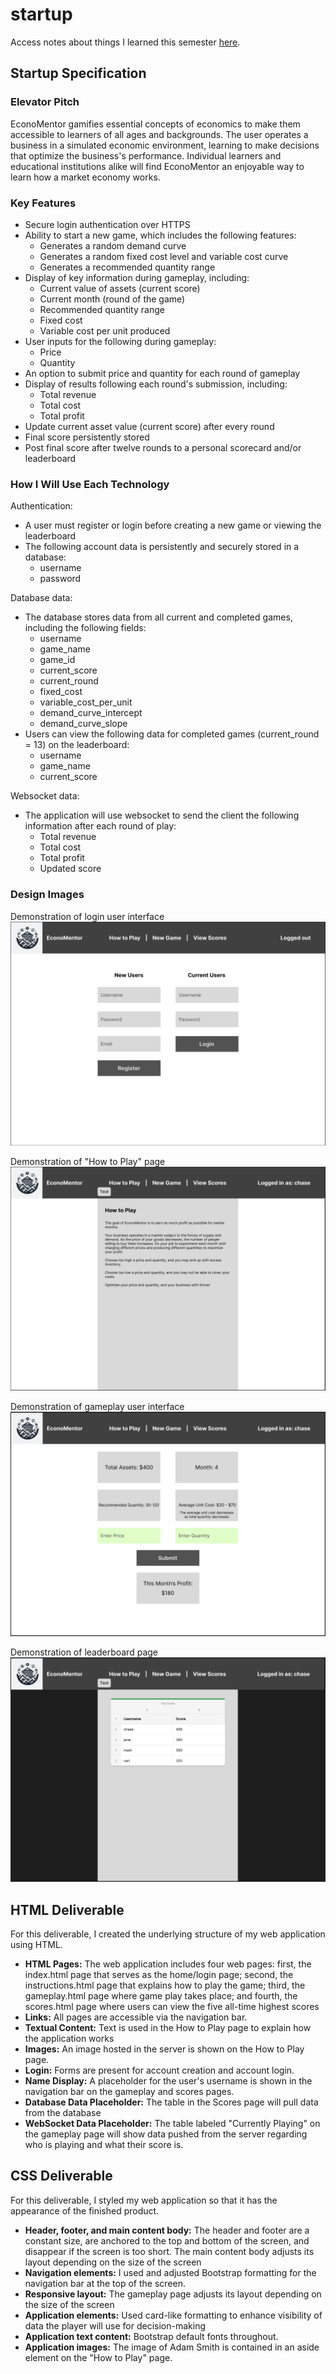 # startup

Access notes about things I learned this semester [here](notes.md).

## Startup Specification

### Elevator Pitch

EconoMentor gamifies essential concepts of economics to make them accessible to learners of all ages and backgrounds. The user operates a business in a simulated economic environment, learning to make decisions that optimize the business's performance. Individual learners and educational institutions alike will find EconoMentor an enjoyable way to learn how a market economy works.

### Key Features

- Secure login authentication over HTTPS
- Ability to start a new game, which includes the following features:
  - Generates a random demand curve
  - Generates a random fixed cost level and variable cost curve
  - Generates a recommended quantity range
- Display of key information during gameplay, including:
  - Current value of assets (current score)
  - Current month (round of the game)
  - Recommended quantity range
  - Fixed cost
  - Variable cost per unit produced
- User inputs for the following during gameplay:
  - Price
  - Quantity
- An option to submit price and quantity for each round of gameplay
- Display of results following each round's submission, including:
  - Total revenue
  - Total cost
  - Total profit
- Update current asset value (current score) after every round
- Final score persistently stored
- Post final score after twelve rounds to a personal scorecard and/or leaderboard

### How I Will Use Each Technology

Authentication:
- A user must register or login before creating a new game or viewing the leaderboard
- The following account data is persistently and securely stored in a database:
  - username
  - password

Database data:
- The database stores data from all current and completed games, including the following fields:
  - username
  - game_name
  - game_id
  - current_score
  - current_round
  - fixed_cost
  - variable_cost_per_unit
  - demand_curve_intercept
  - demand_curve_slope
- Users can view the following data for completed games (current_round = 13) on the leaderboard:
  - username
  - game_name
  - current_score

 Websocket data:
 - The application will use websocket to send the client the following information after each round of play:
   - Total revenue
   - Total cost
   - Total profit
   - Updated score

### Design Images

Demonstration of login user interface
![Image of login user interface with options to register a new account or login to a current account](/assets/images/economentor_login.PNG)

Demonstration of "How to Play" page
![Image of "How to Play" page](/assets/images/economentor_howtoplay.PNG)

Demonstration of gameplay user interface
![Image of gameplay user interface showing key information and providing input options and a "submit" button](/assets/images/economentor_gameplay.PNG)

Demonstration of leaderboard page
![Image of the leaderboard showing a table with the users and their high scores](/assets/images/economentor_leaderboard.PNG)

## HTML Deliverable

For this deliverable, I created the underlying structure of my web application using HTML.

- **HTML Pages:** The web application includes four web pages: first, the index.html page that serves as the home/login page; second, the instructions.html page that explains how to play the game; third, the gameplay.html page where game play takes place; and fourth, the scores.html page where users can view the five all-time highest scores
- **Links:** All pages are accessible via the navigation bar.
- **Textual Content:** Text is used in the How to Play page to explain how the application works
- **Images:** An image hosted in the server is shown on the How to Play page.
- **Login:** Forms are present for account creation and account login.
- **Name Display:** A placeholder for the user's username is shown in the navigation bar on the gameplay and scores pages.
- **Database Data Placeholder:** The table in the Scores page will pull data from the database
- **WebSocket Data Placeholder:** The table labeled "Currently Playing" on the gameplay page will show data pushed from the server regarding who is playing and what their score is.

## CSS Deliverable

For this deliverable, I styled my web application so that it has the appearance of the finished product.

- **Header, footer, and main content body:** The header and footer are a constant size, are anchored to the top and bottom of the screen, and disappear if the screen is too short. The main content body adjusts its layout depending on the size of the screen
- **Navigation elements:** I used and adjusted Bootstrap formatting for the navigation bar at the top of the screen.
- **Responsive layout:** The gameplay page adjusts its layout depending on the size of the screen
- **Application elements:** Used card-like formatting to enhance visibility of data the player will use for decision-making
- **Application text content:** Bootstrap default fonts throughout.
- **Application images:** The image of Adam Smith is contained in an aside element on the "How to Play" page.